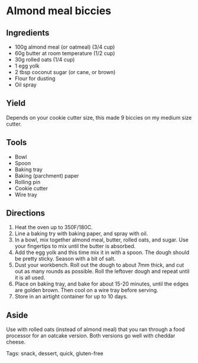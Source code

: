 # Almond meal biccies

## Ingredients

- 100g almond meal (or oatmeal) (3/4 cup)
- 60g butter at room temperature (1/2 cup)
- 30g rolled oats (1/4 cup)
- 1 egg yolk
- 2 tbsp coconut sugar (or cane, or brown)
- Flour for dusting
- Oil spray

## Yield

Depends on your cookie cutter size, this made 9 biccies on my medium size
cutter.

## Tools

- Bowl
- Spoon
- Baking tray
- Baking (parchment) paper
- Rolling pin
- Cookie cutter
- Wire tray

## Directions

1. Heat the oven up to 350F/180C.
1. Line a baking try with baking paper, and spray with oil.
1. In a bowl, mix together almond meal, butter, rolled oats, and sugar.
   Use your fingertips to mix until the butter is absorbed.
1. Add the egg yolk and this time mix it in with a spoon.
   The dough should be pretty sticky. Season with a bit of salt.
1. Dust your workbench. Roll out the dough to about 7mm thick,
   and cut out as many rounds as possible.
   Roll the leftover dough and repeat until it is all used.
1. Place on baking tray, and bake for about 15-20 minutes,
   until the edges are golden brown.
   Then cool on a wire tray before serving.
1. Store in an airtight container for up to 10 days.

## Aside

Use with rolled oats (instead of almond meal)
that you ran through a food processor for an oatcake version.
Both versions go well with cheddar cheese.

Tags: snack, dessert, quick, gluten-free
